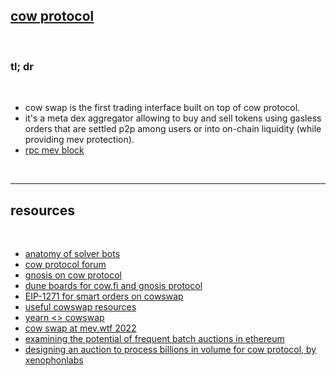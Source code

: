 
## [cow protocol](https://cow.fi/)


<br>

### tl; dr

<br>

- cow swap is the first trading interface built on top of cow protocol.
- it's a meta dex aggregator allowing to buy and sell tokens using gasless orders that are settled p2p among users or into on-chain liquidity (while providing mev protection).
- [rpc mev block](https://mevblocker.io/#rpc)

<br>

---

## resources

<br>

* [anatomy of solver bots](https://github.com/go-outside-labs/mev-toolkit/blob/main/anatomy_of_mev_bots/bots/cow-solvers.md)
* [cow protocol forum](https://forum.cow.fi/)
* [gnosis on cow protocol](https://docs.google.com/presentation/d/1vClubmyECHzYpT7-DzU6D45bc7iNpjF1NuiEblY-8ZQ/edit#slide=id.ge33f22559c_0_580)
* [dune boards for cow.fi and gnosis protocol](https://forum.cow.fi/t/cow-fi-analytics/369)
* [EIP-1271 for smart orders on cowswap](https://www.youtube.com/watch?v=6zj0_E8JWPQ)
* [useful cowswap resources](https://hackmd.io/@chenm/HJqjdkjvt)
* [yearn <> cowswap](https://medium.com/iearn/yearn-cow-swap-371b6d7cf3b3)
* [cow swap at mev.wtf 2022](https://docs.google.com/presentation/d/1vClubmyECHzYpT7-DzU6D45bc7iNpjF1NuiEblY-8ZQ/edit#slide=id.ge33f22559c_0_580)
* [examining the potential of frequent batch auctions in ethereum](https://www.youtube.com/watch?v=qSdE4LrPjG0)
* [designing an auction to process billions in volume for cow protocol, by xenophonlabs](https://mirror.xyz/xenophonlabs.eth/HcvesuQdywZ6Vg7EOrG0gl9E5V1PbLoMMVeCSYgRLNY)
